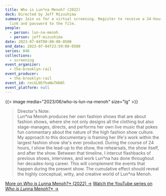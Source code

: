 ```yaml
---
title: Who is Lun*na Menoh? (2022)
deck: Directed by Jeff Mizushima
summary: Join us for a virtual screening. Register to receive a 24-hour access
  link and password to the film.
people:
  - person: lun-na-menoh
  - person: jeff-mizushima
date: 2023-07-04T00:00:00-0500
end_date: 2023-07-04T23:59:00-0500
series: 846
collections:
  - screening
event_organizer:
  - the-brooklyn-rail
event_producer:
  - the-brooklyn-rail
event_id: recGLN5fhaNoTHbNl
event_platform: null
---
```

{{< image media="2023/06/who-is-lun-na-menoh" size="lg" >}}

> D﻿irector's Note:\
> Lun\*na Menoh produces her own fashion shows that are about fashion shows, where she not only designs all the clothing but also stage-manages, directs, and performs her own live music that pokes fun commentary about the nature of the high fashion show culture. My approach to this documentary is framing her life's work within the largest fashion show she's ever produced. During the course of 24 hours, I show the lead-up to the show, the rehearsals, the show itself, and after the show. Between that timeline, I intercut flashbacks of previous shows, interviews, and work Lun\*na has done throughout her decades-long career. This will complement the events that happen during the present show. The cumulative effect should reveal the highly conceptual, witty, and creative world of Lun*na Menoh.

[M﻿ore on *Who is Lun*na Menoh?* (2022) →](https://www.whoislunna.com/)
[W﻿atch the YouTube series on *Who is Lun*na Menoh?* →](https://www.youtube.com/watch?v=N1MrR5Vo8kY&list=UULF6lULfV0CT4dxwbUmHqMPqw&index=16)

[](https://www.youtube.com/watch?v=N1MrR5Vo8kY&list=UULF6lULfV0CT4dxwbUmHqMPqw&index=16)[](https://www.whoislunna.com/)